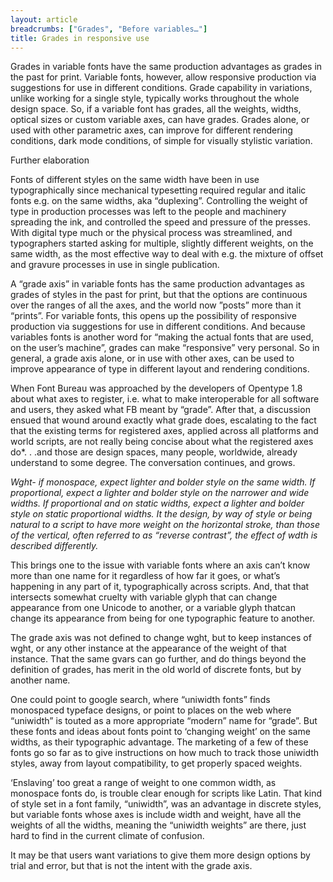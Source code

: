 ```yaml
---
layout: article
breadcrumbs: ["Grades", "Before variables…"]
title: Grades in responsive use
---
```


Grades in variable fonts have the same production advantages as grades in the past for print. Variable fonts, however, allow responsive production via suggestions for use in different conditions. Grade capability in variations, unlike working for a single style, typically works throughout the whole design space. So, if a variable font has grades, all the weights, widths, optical sizes or custom variable axes, can have grades. Grades alone, or used with other parametric axes, can improve for different rendering conditions, dark mode conditions, of simple for visually stylistic variation. 

Further elaboration 

Fonts of different styles on the same width have been in use typographically since mechanical typesetting required regular and italic fonts e.g. on the same widths, aka “duplexing”. Controlling the weight of type in production processes was left to the people and machinery spreading the ink, and controlled the speed and pressure of the presses. With digital type much or the physical process was streamlined, and typographers started asking for multiple, slightly different weights, on the same width, as the most effective way to deal with e.g. the mixture of offset and gravure processes in use in single publication.

A “grade axis” in variable fonts has the same production advantages as grades of styles in the past for print, but that the options are continuous over the ranges of all the axes, and the world now ”posts” more than it “prints”. For variable fonts, this opens up the possibility of responsive production via suggestions for use in different conditions. And because variables fonts is another word for “making the actual fonts that are used, on the user’s machine”, grades can make “responsive” very personal. So in general, a grade axis alone, or in use with other axes, can be used to improve appearance of type in different layout and rendering conditions.

When Font Bureau was approached by the developers of Opentype 1.8 about what axes to register, i.e. what to make interoperable for all software and users, they asked what FB meant by “grade”. After that, a discussion ensued that wound around exactly what grade does, escalating to the fact that the existing terms for registered axes, applied across all platforms and world scripts, are not really being concise about what the registered axes do*. . .and those are design spaces, many people, worldwide, already understand to some degree. The conversation continues, and grows.

*Wght- if monospace, expect lighter and bolder style on the same width. If proportional, expect a lighter and bolder style on the narrower and wide widths. If proportional and on static widths, expect a lighter and bolder style on static proportional widths. It the design, by way of style or being natural to a script to have more weight on the horizontal stroke, than those of the vertical, often referred to as “reverse contrast”, the effect of wdth is described differently.*

This brings one to the issue with variable fonts where an axis can’t know more than one name for it regardless of how far it goes, or what’s happening in any part of it, typographically across scripts. And, that that intersects somewhat cruelty with variable glyph that can change appearance from one Unicode to another, or a variable glyph thatcan change its appearance from being for one typographic feature to another. 
 
The grade axis was not defined to change wght, but to keep instances of wght, or any other instance at the appearance of the weight of that instance. That the same gvars can go further, and do things beyond the definition of grades, has merit in the old world of discrete fonts, but by another name.
 
One could point to google search, where “uniwidth fonts” finds monospaced typeface designs, or point to places on the web where “uniwidth” is touted as a more appropriate “modern” name for “grade”. But these fonts and ideas about fonts point to ‘changing weight’ on the same widths, as their typographic advantage. The marketing of a few of these fonts go so far as to give instructions on how much to track those uniwidth styles, away from layout compatibility, to get properly spaced weights. 
 
‘Enslaving’ too great a range of weight to one common width, as monospace fonts do, is trouble clear enough for scripts like Latin. That kind of style set in a font family, “uniwidth”, was an advantage in discrete styles, but variable fonts whose axes is include width and weight, have all the weights of all the widths, meaning the “uniwidth weights” are there, just hard to find in the current climate of confusion. 
 
It may be that users want variations to give them more design options by trial and error, but that is not the intent with the grade axis.
